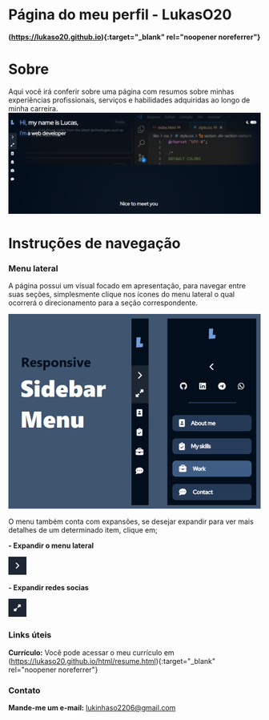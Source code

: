 # Página do meu perfil - LukasO20
**(https://lukaso20.github.io){:target="_blank" rel="noopener noreferrer"}**

# Sobre
Aqui você irá conferir sobre uma página com resumos sobre minhas experiências profissionais, serviços e habilidades adquiridas ao longo de minha carreira. 
![Página inicial](libs/img/image_presentation.png)   

# Instruções de navegação

### Menu lateral
A página possui um visual focado em apresentação, para navegar entre suas seções, simplesmente clique nos ícones do menu lateral o qual ocorrerá o direcionamento para a seção correspondente. 

![Menu alteral parte 1](libs/img/background_sidebar.png)

O menu também conta com expansões, se desejar expandir para ver mais detalhes de um determinado item, clique em;

**- Expandir o menu lateral**

![Expandir menu lateral image](libs/img/image_expandmenu.png) 

**- Expandir redes socias**

![Expandir menu lateral rede social image](libs/img/image_expandsocialmedia.png) 

### Links úteis
**Currículo:** Você pode acessar o meu currículo em (https://lukaso20.github.io/html/resume.html){:target="_blank" rel="noopener noreferrer"}

### Contato
**Mande-me um e-mail:** [lukinhaso2206@gmail.com](mailto:lukinhaso2206@gmail.com)